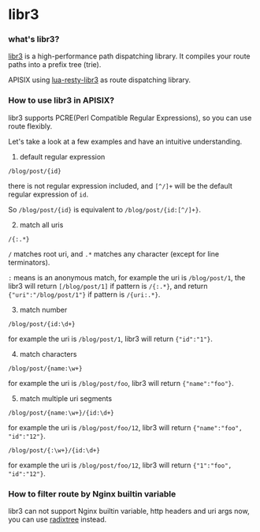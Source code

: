 # libr3

### what's libr3?
[libr3](https://github.com/c9s/r3) is a high-performance path dispatching library. It compiles your route paths into a prefix tree (trie).

APISIX using [lua-resty-libr3](https://github.com/iresty/lua-resty-libr3) as route dispatching library.

### How to use libr3 in APISIX?
libr3 supports PCRE(Perl Compatible Regular Expressions), so you can use route flexibly.

Let's take a look at a few examples and have an intuitive understanding.

1. default regular expression

`/blog/post/{id}`

there is not regular expression included, and `[^/]+` will be the default
regular expression of `id`.

So `/blog/post/{id}` is equivalent to `/blog/post/{id:[^/]+}`.

2. match all uris

`/{:.*}`

`/` matches root uri, and `.*` matches any character (except for line terminators).

`:` means is an anonymous match, for example the uri is `/blog/post/1`, the libr3 will return `[/blog/post/1]` if pattern is `/{:.*}`, and return `{"uri":"/blog/post/1"}` if pattern is `/{uri:.*}`.

3. match number

`/blog/post/{id:\d+}`

for example the uri is `/blog/post/1`, libr3 will return `{"id":"1"}`.

4. match characters

`/blog/post/{name:\w+}`

for example the uri is `/blog/post/foo`, libr3 will return `{"name":"foo"}`.

5. match multiple uri segments

`/blog/post/{name:\w+}/{id:\d+}`

for example the uri is `/blog/post/foo/12`, libr3 will return `{"name":"foo", "id":"12"}`.

`/blog/post/{:\w+}/{id:\d+}`

for example the uri is `/blog/post/foo/12`, libr3 will return `{"1":"foo", "id":"12"}`.

### How to filter route by Nginx builtin variable
libr3 can not support Nginx builtin variable, http headers and uri args now,
you can use [radixtree](route-radixtree.md) instead.

